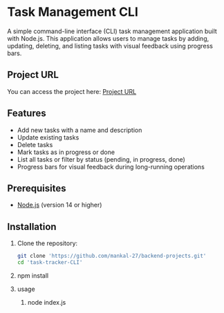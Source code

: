 # Task Management CLI

A simple command-line interface (CLI) task management application built with Node.js. This application allows users to manage tasks by adding, updating, deleting, and listing tasks with visual feedback using progress bars.

## Project URL

You can access the project here: [Project URL]([https://github.com/mankal-27/backend-projects/tree/main/task-tracker-CLI])
## Features

- Add new tasks with a name and description
- Update existing tasks
- Delete tasks
- Mark tasks as in progress or done
- List all tasks or filter by status (pending, in progress, done)
- Progress bars for visual feedback during long-running operations

## Prerequisites

- [Node.js](https://nodejs.org/) (version 14 or higher)

## Installation

1. Clone the repository:

   ```bash
   git clone 'https://github.com/mankal-27/backend-projects.git'
   cd 'task-tracker-CLI'
2. npm install
3. usage
   1. node index.js
